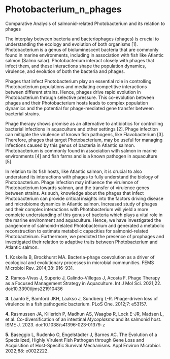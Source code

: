 # Photobacterium_n_phages
Comparative Analysis of salmonid-related Photobacterium and its relation to phages

The interplay between bacteria and bacteriophages (phages) is crucial to understanding the ecology and evolution of both organisms [1]. Photobacterium is a genus of bioluminescent bacteria that are commonly found in marine environments, including in association with fish like Atlantic salmon (Salmo salar). Photobacterium interact closely with phages that infect them, and these interactions shape the population dynamics, virulence, and evolution of both the bacteria and phages.

Phages that infect Photobacterium play an essential role in controlling Photobacterium populations and mediating competitive interactions between different strains. Hence, phages drive rapid evolution in Photobacterium through selective pressure. This co-evolution between phages and their Photobacterium hosts leads to complex population dynamics and the potential for phage-mediated gene transfer between bacterial strains.

Phage therapy shows promise as an alternative to antibiotics for controlling bacterial infections in aquaculture and other settings [2]. Phage infection can mitigate the virulence of known fish pathogens, like Flavobacterium [3]. Therefore, phages that target Photobacterium, may be useful for managing infections caused by this genus of bacteria in Atlantic salmon. Photobacterium is commonly found in association with salmon in marine environments [4] and fish farms and is a known pathogen in aquaculture [5]. 

In relation to its fish hosts, like Atlantic salmon, it is crucial to also understand its interactions with phages to fully understand the biology of Photobacterium. Phage infection may influence the virulence of Photobacterium towards salmon, and the transfer of virulence genes between strains. As such, knowledge about the phages that infect Photobacterium can provide critical insights into the factors driving disease and microbiome dynamics in Atlantic salmon. Increased study of phages and their complex interactions with Photobacterium will yield a more complete understanding of this genus of bacteria which plays a vital role in the marine environment and aquaculture. Hence, we have investigated the pangenome of salmonid-related Photobacterium and generated a metabolic reconstruction to estimate metabolic capacities for salmonid-related Photobacteirum. Furthermore, we predicted the presence of prophages and investigated their relation to adaptive traits between Photobacterium and Atlantic salmon.

**1.** 	Koskella B, Brockhurst MA. Bacteria-phage coevolution as a driver of ecological and evolutionary processes in microbial communities. FEMS Microbiol Rev. 2014;38: 916–931.

**2.** 	Ramos-Vivas J, Superio J, Galindo-Villegas J, Acosta F. Phage Therapy as a Focused Management Strategy in Aquaculture. Int J Mol Sci. 2021;22. doi:10.3390/ijms221910436

**3.** 	Laanto E, Bamford JKH, Laakso J, Sundberg L-R. Phage-driven loss of virulence in a fish pathogenic bacterium. PLoS One. 2012;7: e53157.

**4.** 	Rasmussen JA, Kiilerich P, Madhun AS, Waagbø R, Lock E-JR, Madsen L, et al. Co-diversification of an intestinal *Mycoplasma* and its salmonid host. ISME J. 2023. doi:10.1038/s41396-023-01379-z

**5.** 	Baseggio L, Rudenko O, Engelstädter J, Barnes AC. The Evolution of a Specialized, Highly Virulent Fish Pathogen through Gene Loss and Acquisition of Host-Specific Survival Mechanisms. Appl Environ Microbiol. 2022;88: e0022222.